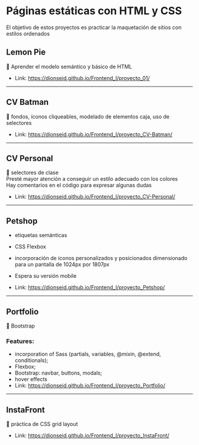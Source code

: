 # Páginas estáticas con HTML y CSS

El objetivo de estos proyectos es practicar la maquetación de sitios con estilos ordenados

## Lemon Pie

🚩 Aprender el modelo semántico y básico de HTML

- Link: https://dionseid.github.io/Frontend_I/proyecto_01/
<hr/>

## CV Batman

🚩 fondos, íconos cliqueables, modelado de elementos caja, uso de selectores

- Link: https://dionseid.github.io/Frontend_I/proyecto_CV-Batman/
<hr/>

## CV Personal

🚩 selectores de clase<br>
Presté mayor atención a conseguir un estilo adecuado con los colores<br>
Hay comentarios en el código para expresar algunas dudas

- Link: https://dionseid.github.io/Frontend_I/proyecto_CV-Personal/
<hr/>

## Petshop

- etiquetas semánticas
- CSS Flexbox
- incorporación de íconos personalizados y posicionados
  dimensionado para un pantalla de 1024px por 1807px
- Espera su versión mobile

- Link: https://dionseid.github.io/Frontend_I/proyecto_Petshop/
<hr/>

## Portfolio

🚩 Bootstrap

### Features:

- incorporation of Sass (partials, variables, @mixin, @extend, conditionals);
- Flexbox;
- Bootstrap: navbar, buttons, modals;
- hover effects
  <br>
- Link: https://dionseid.github.io/Frontend_I/proyecto_Portfolio/
<hr/>

## InstaFront

🚩 práctica de CSS grid layout

- Link: https://dionseid.github.io/Frontend_I/proyecto_InstaFront/
